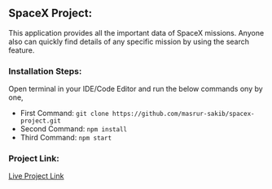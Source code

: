 ## SpaceX Project:

This application provides all the important data of SpaceX missions. Anyone also can quickly find details of any specific mission by using the search feature.

### Installation Steps:

Open terminal in your IDE/Code Editor and run the below commands ony by one,

- First Command: `git clone https://github.com/masrur-sakib/spacex-project.git`
- Second Command: `npm install`
- Third Command: `npm start`

### Project Link:

<a  target="_blank" href="https://masrursakib-spacex.netlify.app/">Live Project Link</a>
